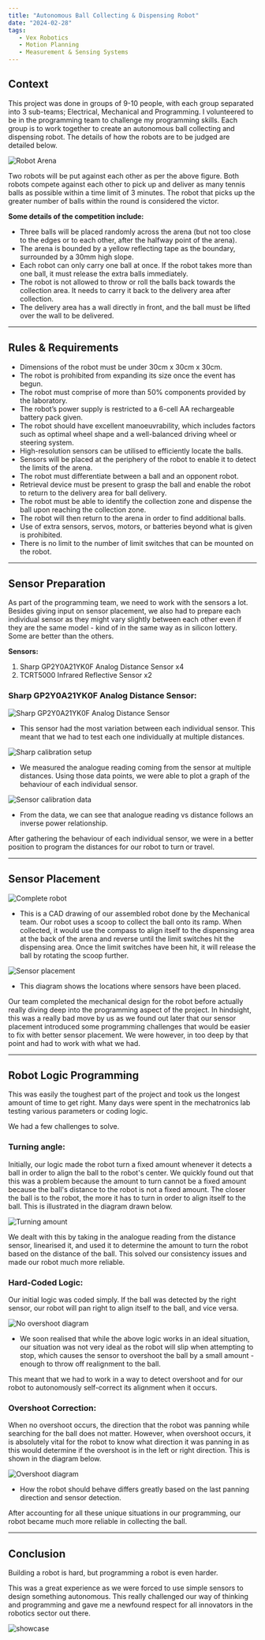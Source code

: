 ```yaml
---
title: "Autonomous Ball Collecting & Dispensing Robot"
date: "2024-02-28"
tags:
   - Vex Robotics
   - Motion Planning
   - Measurement & Sensing Systems
---
```

Context
---

This project was done in groups of 9-10 people, with each group separated into 3 sub-teams; Electrical, Mechanical and Programming. I volunteered to be in the programming team to challenge my programming skills. Each group is to work together to create an autonomous ball collecting and dispensing robot. The details of how the robots are to be judged are detailed below.

![Robot Arena](./1.png)

Two robots will be put against each other as per the above figure. Both robots compete against each other to pick up and deliver as many tennis balls as possible within a time limit of 3 minutes. The robot that picks up the greater number of balls within the round is considered the victor.

**Some details of the competition include:**
<br /> 
- Three balls will be placed randomly across the arena (but not too close to the edges or to each other, after the halfway point of the arena).
- The arena is bounded by a yellow reflecting tape as the boundary, surrounded by a 30mm high slope.
- Each robot can only carry one ball at once. If the robot takes more than one ball, it must release the extra balls immediately.
- The robot is not allowed to throw or roll the balls back towards the collection area. It needs to carry it back to the delivery area after collection. 
- The delivery area has a wall directly in front, and the ball must be lifted over the wall to be delivered.




---
Rules & Requirements
---

- Dimensions of the robot must be under 30cm x 30cm x 30cm. 
- The robot is prohibited from expanding its size once the event has begun.
- The robot must comprise of more than 50% components provided by the laboratory.
- The robot’s power supply is restricted to a 6-cell AA rechargeable battery pack given.
- The robot should have excellent manoeuvrability, which includes factors such as optimal wheel shape and a well-balanced driving wheel or steering system.
- High-resolution sensors can be utilised to efficiently locate the balls.
- Sensors will be placed at the periphery of the robot to enable it to detect the limits of the arena.
- The robot must differentiate between a ball and an opponent robot.
- Retrieval device must be present to grasp the ball and enable the robot to return to the delivery area for ball delivery.
- The robot must be able to identify the collection zone and dispense the ball upon reaching the collection zone.
- The robot will then return to the arena in order to find additional balls.
- Use of extra sensors, servos, motors, or batteries beyond what is given is prohibited.
- There is no limit to the number of limit switches that can be mounted on the robot.

---
Sensor Preparation
---

As part of the programming team, we need to work with the sensors a lot. Besides giving input on sensor placement, we also had to prepare each individual sensor as they might vary slightly between each other even if they are the same model - kind of in the same way as in silicon lottery. Some are better than the others.

**Sensors:**
1. Sharp GP2Y0A21YK0F Analog Distance Sensor x4
2. TCRT5000 Infrared Reflective Sensor x2

<h3>Sharp GP2Y0A21YK0F Analog Distance Sensor:</h3>

![Sharp GP2Y0A21YK0F Analog Distance Sensor](./Sharp.png)

- This sensor had the most variation between each individual sensor. This meant that we had to test each one individually at multiple distances.

![Sharp calibration setup](./12.png)

- We measured the analogue reading coming from the sensor at multiple distances. Using those data points, we were able to plot a graph of the behaviour of each individual sensor.

![Sensor calibration data](./10.png)

- From the data, we can see that analogue reading vs distance follows an inverse power relationship. 

After gathering the behaviour of each individual sensor, we were in a better position to program the distances for our robot to turn or travel.

---
Sensor Placement
---

![Complete robot](./2.png)

- This is a CAD drawing of our assembled robot done by the Mechanical team. Our robot uses a scoop to collect the ball onto its ramp. When collected, it would use the compass to align itself to the dispensing area at the back of the arena and reverse until the limit switches hit the dispensing area. Once the limit switches have been hit, it will release the ball by rotating the scoop further. 

![Sensor placement](./3.png)

- This diagram shows the locations where sensors have been placed.

Our team completed the mechanical design for the robot before actually really diving deep into the programming aspect of the project. In hindsight, this was a really bad move by us as we found out later that our sensor placement introduced some programming challenges that would be easier to fix with better sensor placement. We were however, in too deep by that point and had to work with what we had.

---
Robot Logic Programming
---

This was easily the toughest part of the project and took us the longest amount of time to get right. Many days were spent in the mechatronics lab testing various parameters or coding logic.

We had a few challenges to solve.

<h3>Turning angle:</h3>

Initially, our logic made the robot turn a fixed amount whenever it detects a ball in order to align the ball to the robot's center. We quickly found out that this was a problem because the amount to turn cannot be a fixed amount because the ball's distance to the robot is not a fixed amount. The closer the ball is to the robot, the more it has to turn in order to align itself to the ball. This is illustrated in the diagram drawn below.

![Turning amount](./7.png)

We dealt with this by taking in the analogue reading from the distance sensor, linearised it, and used it to determine the amount to turn the robot based on the distance of the ball. This solved our consistency issues and made our robot much more reliable.

<h3>Hard-Coded Logic:</h3>

Our initial logic was coded simply. If the ball was detected by the right sensor, our robot will pan right to align itself to the ball, and vice versa.

![No overshoot diagram](./8.png)

- We soon realised that while the above logic works in an ideal situation, our situation was not very ideal as the robot will slip when attempting to stop, which causes the sensor to overshoot the ball by a small amount - enough to throw off realignment to the ball. 

This meant that we had to work in a way to detect overshoot and for our robot to autonomously self-correct its alignment when it occurs.

<h3>Overshoot Correction:</h3>

When no overshoot occurs, the direction that the robot was panning while searching for the ball does not matter. However, when overshoot occurs, it is absolutely vital for the robot to know what direction it was panning in as this would determine if the overshoot is in the left or right direction. This is shown in the diagram below.

![Overshoot diagram](./9.png)

- How the robot should behave differs greatly based on the last panning direction and sensor detection.

After accounting for all these unique situations in our programming, our robot became much more reliable in collecting the ball.

---
Conclusion
---

Building a robot is hard, but programming a robot is even harder.

This was a great experience as we were forced to use simple sensors to design something autonomous. This really challenged our way of thinking and programming and gave me a newfound respect for all innovators in the robotics sector out there.

![showcase](./robot.gif)